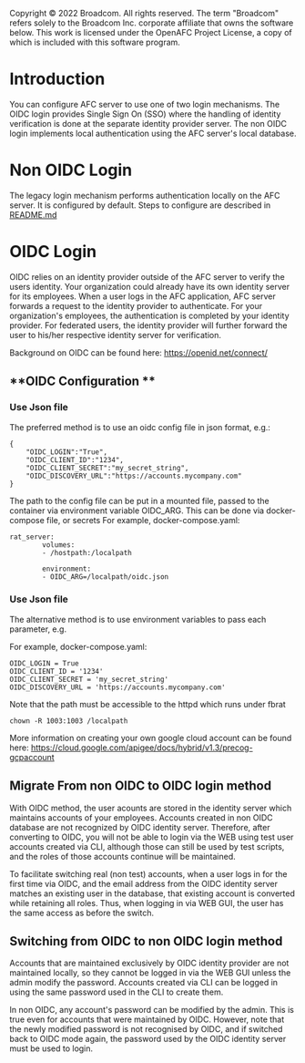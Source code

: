 Copyright © 2022 Broadcom. All rights reserved. The term "Broadcom"
refers solely to the Broadcom Inc. corporate affiliate that owns
the software below.
This work is licensed under the OpenAFC Project License, a copy of which is included with this software program.

# **Introduction**
You can configure AFC server to use one of two login mechanisms.  The OIDC login provides Single Sign On (SSO) where the handling of identity verification is done at the separate identity provider server.  The non OIDC login implements local authentication using the AFC server's local database.

# **Non OIDC Login**
The legacy login mechanism performs authentication locally on the AFC server. It is configured by default.  Steps to configure are described in [README.md](/README.md)

# **OIDC Login**
OIDC relies on an identity provider outside of the AFC server to verify the users identity.  Your organization could already have its own identity server for its employees.  When a user logs in the AFC application, AFC server forwards a request to the identity provider to authenticate.  For your organization's employees, the authentication is completed by your identity provider.  For federated users, the identity provider will further forward the user to his/her respective identity server for verification.

Background on OIDC can be found here: https://openid.net/connect/

## **OIDC Configuration **
### Use Json file
The preferred method is to use an oidc config file in json format, e.g.:
```
{
    "OIDC_LOGIN":"True",
    "OIDC_CLIENT_ID":"1234",
    "OIDC_CLIENT_SECRET":"my_secret_string",
    "OIDC_DISCOVERY_URL":"https://accounts.mycompany.com"
}
```
The path to the config file can be put in a mounted file, passed to the container via environment variable OIDC_ARG. This can be done via docker-compose file, or secrets
For example, docker-compose.yaml:
```
rat_server:
        volumes:
        - /hostpath:/localpath

        environment:
        - OIDC_ARG=/localpath/oidc.json
```
### Use Json file
The alternative method is to use environment variables to pass each parameter, e.g.

For example, docker-compose.yaml:
```
OIDC_LOGIN = True
OIDC_CLIENT_ID = '1234'
OIDC_CLIENT_SECRET = 'my_secret_string'
OIDC_DISCOVERY_URL = 'https://accounts.mycompany.com'
```

Note that the path must be accessible to the httpd which runs under fbrat
```
chown -R 1003:1003 /localpath
```

More information on creating your own google cloud account can be found here:
https://cloud.google.com/apigee/docs/hybrid/v1.3/precog-gcpaccount


## **Migrate From non OIDC to OIDC login method**
With OIDC method, the user acounts are stored in the identity server which maintains accounts of your employees.  Accounts created in non OIDC database are not recognized by OIDC identity server.  Therefore, after converting to OIDC, you will not be able to login via the WEB using test user accounts created via CLI, although those can still be used by test scripts, and the roles of those accounts continue will be maintained.

To facilitate switching real (non test) accounts, when a user logs in for the first time via OIDC, and the email address from the OIDC identity server matches an existing user in the database, that existing account is converted while retaining all roles. Thus, when logging in via WEB GUI, the user has the same access as before the switch.

## **Switching from OIDC to non OIDC login method**
Accounts that are maintained exclusively by OIDC identity provider are not maintained locally, so they cannot be logged in via the WEB GUI unless the admin modify the password. Accounts created via CLI can be logged in using the same password used in the CLI to create them.

In non OIDC, any account's  password can be modified by the admin.  This is true even for accounts that were maintained by OIDC.  However, note that the newly modified password is not recognised by OIDC, and if switched back to OIDC mode again, the password used by the OIDC identity server must be used to login.
